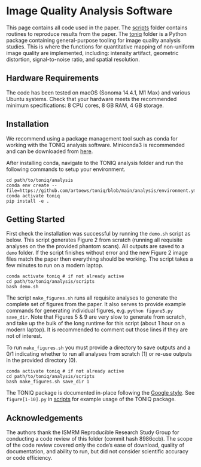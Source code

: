 # Image Quality Analysis Software

This page contains all code used in the paper. The [scripts](scripts) folder contains routines to reproduce results from the paper. The [toniq](toniq) folder is a Python package containing general-purpose tooling for image quality analysis studies. This is where the functions for quantitative mapping of non-uniform image quality are implemented, including: intensity artifact, geometric distortion, signal-to-noise ratio, and spatial resolution.

## Hardware Requirements

The code has been tested on macOS (Sonoma 14.4.1, M1 Max) and various Ubuntu systems. Check that your hardware meets the recommended minimum specifications: 8 CPU cores, 8 GB RAM, 4 GB storage.

## Installation

We recommend using a package management tool such as conda for working with the TONIQ analysis software. Miniconda3 is recommended and can be downloaded from [here](https://docs.anaconda.com/free/miniconda/).

After installing conda, navigate to the TONIQ analysis folder and run the following commands to setup your environment.

```
cd path/to/toniq/analysis
conda env create --file=https://github.com/artoews/toniq/blob/main/analysis/environment.yml
conda activate toniq
pip install -e .
```

## Getting Started

First check the installation was successful by running the `demo.sh` script as below. This script generates Figure 2 from scratch (running all requisite analyses on the the provided phantom scans). All outputs are saved to a `demo` folder. If the script finishes without error and the new Figure 2 image files match the paper then everything should be working. The script takes a few minutes to run on a modern laptop.

```
conda activate toniq # if not already active
cd path/to/toniq/analysis/scripts
bash demo.sh
```

The script `make_figures.sh` runs all requisite analyses to generate the complete set of figures from the paper. It also serves to provide example commands for generating individual figures, e.g. `python figure5.py save_dir`. Note that Figures 5 & 9 are very slow to generate from scratch, and take up the bulk of the long runtime for this script (about 1 hour on a modern laptop). It is recommended to comment out those lines if they are not of interest.

To run `make_figures.sh` you must provide a directory to save outputs and a 0/1 indicating whether to run all analyses from scratch (1) or re-use outputs in the provided directory (0).

```
conda activate toniq # if not already active
cd path/to/toniq/analysis/scripts
bash make_figures.sh save_dir 1
```

The TONIQ package is documented in-place following the [Google style](https://google.github.io/styleguide/pyguide.html#s3.8-comments-and-docstrings). See `figure[1-10].py` in [scripts](scripts) for example usage of the TONIQ package.

## Acknowledgements

The authors thank the ISMRM Reproducible Research Study Group for conducting a code review of this folder (commit hash 8986ccb). The scope of the code review covered only the code’s ease of download, quality of documentation, and ability to run, but did not consider scientific accuracy or code efficiency.




